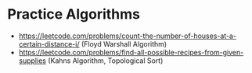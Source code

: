 # Practice Algorithms

- https://leetcode.com/problems/count-the-number-of-houses-at-a-certain-distance-i/ (Floyd Warshall Algorithm)
- https://leetcode.com/problems/find-all-possible-recipes-from-given-supplies (Kahns Algorithm, Topological Sort)